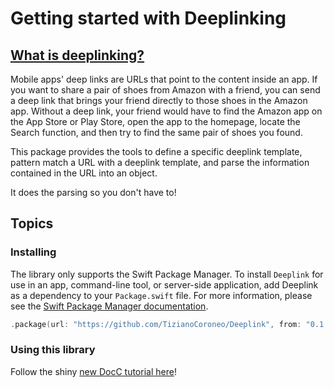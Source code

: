 # Getting started with Deeplinking

## [What is deeplinking?](https://branch.io/what-is-deep-linking/)

Mobile apps' deep links are URLs that point to the content inside an app. If you want to share a pair of shoes from Amazon with a friend, you can send a deep link that brings your friend directly to those shoes in the Amazon app. Without a deep link, your friend would have to find the Amazon app on the App Store or Play Store, open the app to the homepage, locate the Search function, and then try to find the same pair of shoes you found.

This package provides the tools to define a specific deeplink template, pattern match a URL with a deeplink template, and parse the information contained in the URL into an object. 

It does the parsing so you don't have to!

## Topics

### Installing

The library only supports the Swift Package Manager. 
To install `Deeplink` for use in an app, command-line tool, or server-side application, add Deeplink as a dependency to your `Package.swift` file. For more information, please see the [Swift Package Manager documentation](https://github.com/apple/swift-package-manager/tree/master/Documentation).

```swift
.package(url: "https://github.com/TizianoCoroneo/Deeplink", from: "0.1.0")
```

### Using this library

Follow the shiny [new DocC tutorial here](./Tutorial.tutorial)!
